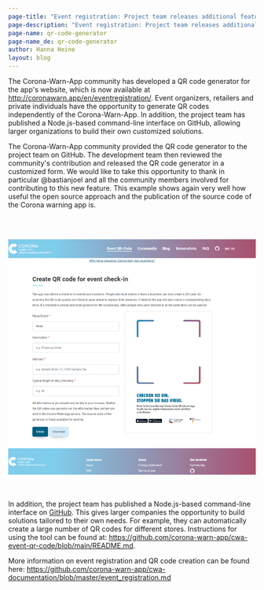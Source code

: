 ```yaml
---
page-title: "Event registration: Project team releases additional features"
page-description: "Event registration: Project team releases additional features"
page-name: qr-code-generator
page-name_de: qr-code-generator
author: Hanna Heine
layout: blog
---
```


The Corona-Warn-App community has developed a QR code generator for the app's website, which is now available at http://coronawarn.app/en/eventregistration/. Event organizers, retailers and private individuals have the opportunity to generate QR codes independently of the Corona-Warn-App. In addition, the project team has published a Node.js-based command-line interface on GitHub, allowing larger organizations to build their own customized solutions.

<!-- overview -->

The Corona-Warn-App community provided the QR code generator to the project team on GitHub. The development team then reviewed the community's contribution and released the QR code generator in a customized form. We would like to take this opportunity to thank in particular @bastianjoel and all the community members involved for contributing to this new feature. This example shows again very well how useful the open source approach and the publication of the source code of the Corona warning app is.


<br></br>
<center> <img src="./qr-code-generator-en.png" title="QR Code Generator" style="align: center"></center>
<br></br>


In addition, the project team has published a Node.js-based command-line interface on [GitHub](https://github.com/corona-warn-app/cwa-event-qr-code). This gives larger companies the opportunity to build solutions tailored to their own needs. For example, they can automatically create a large number of QR codes for different stores. Instructions for using the tool can be found at: https://github.com/corona-warn-app/cwa-event-qr-code/blob/main/README.md. 

More information on event registration and QR code creation can be found here: https://github.com/corona-warn-app/cwa-documentation/blob/master/event_registration.md
